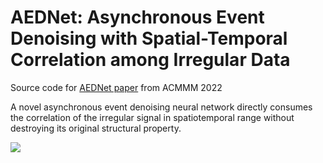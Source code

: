 # AEDNet: Asynchronous Event Denoising with Spatial-Temporal Correlation among Irregular Data
Source code for [AEDNet paper](https://dl.acm.org/doi/10.1145/3503161.3548048) from ACMMM 2022

A novel asynchronous event denoising neural network directly consumes the correlation of the irregular signal in spatiotemporal range without destroying its original structural property.

![](https://drive.google.com/file/d/1WkINcMk1VzVyQX09YU3UtrFLVaBw1_ip/view?usp=sharing)
